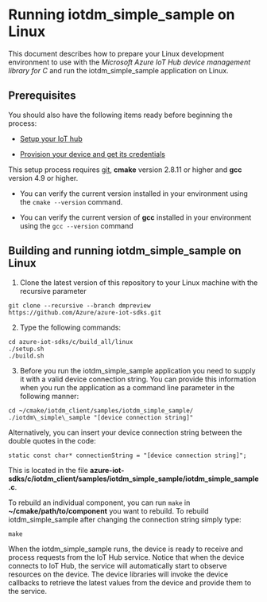 # Running iotdm\_simple\_sample on Linux

This document describes how to prepare your Linux development environment to use with the *Microsoft Azure IoT Hub device management library for C* and run the iotdm\_simple\_sample application on Linux.

## Prerequisites

You should also have the following items ready before beginning the process:

-   [Setup your IoT hub]

-   [Provision your device and get its credentials]

This setup process requires [git], **cmake** version 2.8.11 or higher and **gcc** version 4.9 or higher.

-   You can verify the current version installed in your environment using the `cmake --version` command.

-   You can verify the current version of **gcc** installed in your environment using the `gcc --version` command

## Building and running iotdm\_simple\_sample on Linux

1.  Clone the latest version of this repository to your Linux machine with the recursive parameter

  ```
  git clone --recursive --branch dmpreview https://github.com/Azure/azure-iot-sdks.git
  ```

2.  Type the following commands:

  ```
  cd azure-iot-sdks/c/build_all/linux
  ./setup.sh
  ./build.sh
  ```

3.  Before you run the iotdm\_simple\_sample application you need to supply it with a valid device connection string. You can provide this information when you run the application as a command line parameter in the following manner:

  ```
  cd ~/cmake/iotdm_client/samples/iotdm_simple_sample/
  ./iotdm\_simple\_sample "[device connection string]"
  ```

  Alternatively, you can insert your device connection string between the double quotes in the code:

  ```
  static const char* connectionString = "[device connection string]";
  ```

  This is located in the file **azure-iot-sdks/c/iotdm\_client/samples/iotdm\_simple\_sample/iotdm\_simple\_sample.c**.

  To rebuild an individual component, you can run `make` in **~/cmake/path/to/component** you want to rebuild. To rebuild iotdm\_simple\_sample after changing the connection string simply type:

  ```
  make
  ```

When the iotdm\_simple\_sample runs, the device is ready to receive and process requests from the IoT Hub service. Notice that when the device connects to IoT Hub, the service will automatically start to observe resources on the device. The device libraries will invoke the device callbacks to retrieve the latest values from the device and provide them to the service.

[Setup your IoT hub]: https://github.com/Azure/azure-iot-sdks/blob/master/doc/setup_iothub.md
[Provision your device and get its credentials]: https://github.com/Azure/azure-iot-sdks/blob/master/doc/manage_iot_hub.md
[git]: http://www.git-scm.com/
